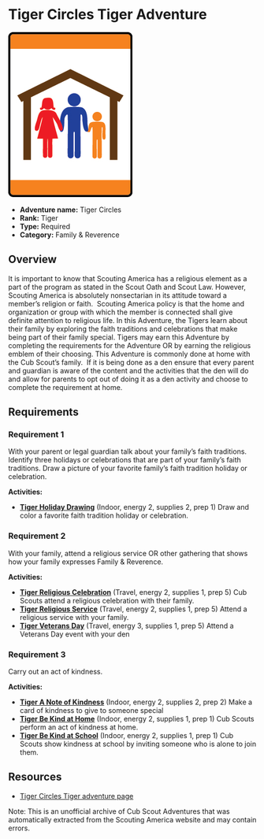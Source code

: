 # Tiger Circles Tiger Adventure

![Tiger Circles Tiger adventure belt loop](images/tiger-circles.jpg)

- **Adventure name:** Tiger Circles
- **Rank:** Tiger
- **Type:** Required
- **Category:** Family & Reverence

## Overview

It is important to know that Scouting America has a religious element as a part of the program as stated in the Scout Oath and Scout Law. However, Scouting America is absolutely nonsectarian in its attitude toward a member’s religion or faith.  Scouting America policy is that the home and organization or group with which the member is connected shall give definite attention to religious life. In this Adventure, the Tigers learn about their family by exploring the faith traditions and celebrations that make being part of their family special. Tigers may earn this Adventure by completing the requirements for the Adventure OR by earning the religious emblem of their choosing. This Adventure is commonly done at home with the Cub Scout’s family.  If it is being done as a den ensure that every parent and guardian is aware of the content and the activities that the den will do and allow for parents to opt out of doing it as a den activity and choose to complete the requirement at home.

## Requirements

### Requirement 1

With your parent or legal guardian talk about your family’s faith traditions.   Identify three holidays or celebrations that are part of your family’s faith traditions. Draw a picture of your favorite family’s faith tradition holiday or celebration.

**Activities:**

- **[Tiger Holiday Drawing](https://www.scouting.org/cub-scout-activities/tiger-holiday-drawing/)** (Indoor, energy 2, supplies 2, prep 1)
  Draw and color a favorite faith tradition holiday or celebration.

### Requirement 2

With your family, attend a religious service OR other gathering that shows how your family expresses Family & Reverence.

**Activities:**

- **[Tiger Religious Celebration](https://www.scouting.org/cub-scout-activities/tiger-religious-celebration/)** (Travel, energy 2, supplies 1, prep 5)
  Cub Scouts attend a religious celebration with their family.
- **[Tiger Religious Service](https://www.scouting.org/cub-scout-activities/tiger-religious-service/)** (Travel, energy 2, supplies 1, prep 5)
  Attend  a religious service with your family.
- **[Tiger Veterans Day](https://www.scouting.org/cub-scout-activities/tiger-veterans-day/)** (Travel, energy 3, supplies 1, prep 5)
  Attend a Veterans Day event with your den

### Requirement 3

Carry out an act of kindness.

**Activities:**

- **[Tiger A Note of Kindness](https://www.scouting.org/cub-scout-activities/tiger-a-note-of-kindness/)** (Indoor, energy 2, supplies 2, prep 2)
  Make a card of kindness to give to someone special
- **[Tiger Be Kind at Home](https://www.scouting.org/cub-scout-activities/tiger-be-kind-at-home/)** (Indoor, energy 2, supplies 1, prep 1)
  Cub Scouts perform an act of kindness at home.
- **[Tiger Be Kind at School](https://www.scouting.org/cub-scout-activities/tiger-be-kind-at-school/)** (Indoor, energy 2, supplies 1, prep 1)
  Cub Scouts show kindness at school by inviting someone who is alone to join them.


## Resources

- [Tiger Circles Tiger adventure page](https://www.scouting.org/cub-scout-adventures/tiger-circles/)

Note: This is an unofficial archive of Cub Scout Adventures that was automatically extracted from the Scouting America website and may contain errors.